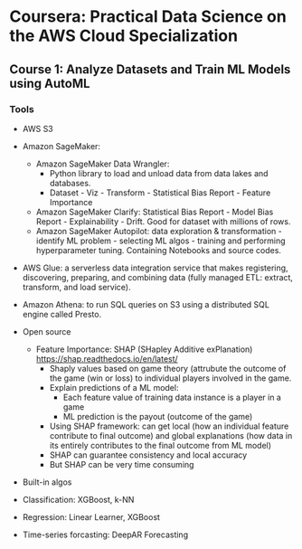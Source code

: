 # Coursera: Practical Data Science on the AWS Cloud Specialization  
## Course 1: Analyze Datasets and Train ML Models using AutoML  
### Tools  
  - AWS S3  
  - Amazon SageMaker:  
    - Amazon SageMaker Data Wrangler:  
      - Python library to load and unload data from data lakes and databases.
      - Dataset - Viz - Transform - Statistical Bias Report - Feature Importance  
    - Amazon SageMaker Clarify: Statistical Bias Report - Model Bias Report - Explainability - Drift. Good for dataset with millions of rows.  
    - Amazon SageMaker Autopilot: data exploration & transformation - identify ML problem - selecting ML algos - training and performing hyperparameter tuning. Containing Notebooks and source codes.  
      
   - AWS Glue: a serverless data integration service that makes registering, discovering, preparing, and combining data (fully managed ETL: extract, transform, and load service).   
  - Amazon Athena: to run SQL queries on S3 using a distributed SQL engine called Presto.      
- Open source  
  - Feature Importance: SHAP (SHapley Additive exPlanation) https://shap.readthedocs.io/en/latest/     
    - Shaply values based on game theory (attrubute the outcome of the game (win or loss) to individual players involved in the game.
    - Explain predictions of a ML model:  
      - Each feature value of training data instance is a player in a game  
      - ML prediction is the payout (outcome of the game)  
     - Using SHAP framework: can get local (how an individual feature contribute to final outcome) and global explanations (how data in its entirely contributes to the final outcome from ML model)  
     - SHAP can guarantee consistency and local accuracy  
     - But SHAP can be very time consuming   
 - Built-in algos  
  - Classification: XGBoost, k-NN  
  - Regression: Linear Learner, XGBoost  
  - Time-series forcasting: DeepAR Forecasting  
  
  


  
  
